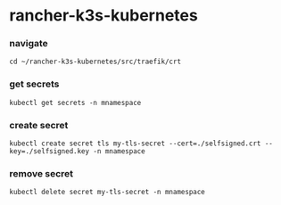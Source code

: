 # rancher-k3s-kubernetes

### navigate
```
cd ~/rancher-k3s-kubernetes/src/traefik/crt
```

### get secrets
```
kubectl get secrets -n mnamespace
```

### create secret
```
kubectl create secret tls my-tls-secret --cert=./selfsigned.crt --key=./selfsigned.key -n mnamespace
```

### remove secret
```
kubectl delete secret my-tls-secret -n mnamespace
```